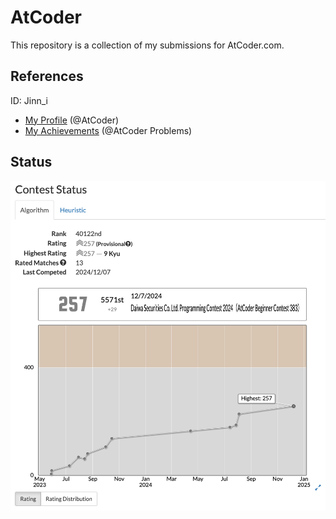 # AtCoder
This repository is a collection of my submissions for AtCoder.com.

## References
ID: Jinn_i
- [My Profile](https://atcoder.jp/users/Jinn_i) (@AtCoder)
- [My Achievements](https://kenkoooo.com/atcoder/#/table/Jinn_i) (@AtCoder Problems)

## Status
![screenshot of progress](https://github.com/yuki-jinnouchi/atcoder/blob/main/Status_2024-12-12.png)
